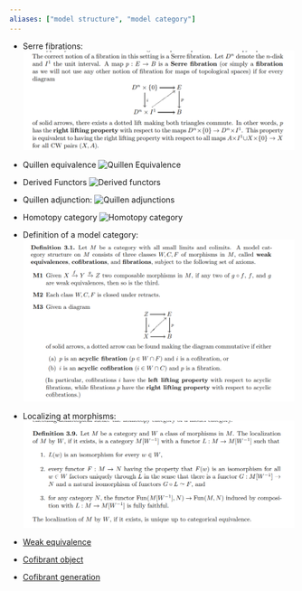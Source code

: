 ```yaml
---
aliases: ["model structure", "model category"]
---
```


- Serre fibrations:
![](attachments/Pasted%20image%2020210505014324.png)

- Quillen equivalence
![Quillen Equivalence](figures/image_2021-03-25-00-14-31.png)

- Derived Functors
![Derived functors](figures/image_2021-03-25-00-09-25.png)

- Quillen adjunction:
![Quillen adjunctions](figures/image_2021-03-25-00-09-48.png)

- Homotopy category
![Homotopy category](figures/image_2021-03-25-00-45-13.png)

- Definition of a model category:
![](attachments/Pasted%20image%2020210505015517.png)

- Localizing at morphisms:
![](attachments/Pasted%20image%2020210505015835.png)

- [Weak equivalence](Weak%20equivalence.md)
- [Cofibrant object](Cofibrant%20object)
- [Cofibrant generation](Cofibrant%20generation)